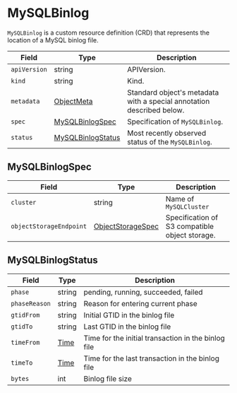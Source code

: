 MySQLBinlog
===========

`MySQLBinlog` is a custom resource definition (CRD) that represents
the location of a MySQL binlog file.

| Field        | Type                                    | Description                                                           |
| ------------ | --------------------------------------- | --------------------------------------------------------------------- |
| `apiVersion` | string                                  | APIVersion.                                                           |
| `kind`       | string                                  | Kind.                                                                 |
| `metadata`   | [ObjectMeta]                            | Standard object's metadata with a special annotation described below. |
| `spec`       | [MySQLBinlogSpec](#MySQLBinlogSpec)     | Specification of `MySQLBinlog`.                                       |
| `status`     | [MySQLBinlogStatus](#MySQLBinlogStatus) | Most recently observed status of the `MySQLBinlog`.                   |

MySQLBinlogSpec
---------------

| Field                   | Type                                                                | Description                                    |
| ----------------------- | ------------------------------------------------------------------- | ---------------------------------------------- |
| `cluster`               | string                                                              | Name of `MySQLCluster`                         |
| `objectStorageEndpoint` | [ObjectStorageSpec](crd_mysql_backup_schedule.md#ObjectStorageSpec) | Specification of S3 compatible object storage. |

MySQLBinlogStatus
-----------------

| Field         | Type   | Description                                         |
| ------------- | ------ | --------------------------------------------------- |
| `phase`       | string | pending, running, succeeded, failed                 |
| `phaseReason` | string | Reason for entering current phase                   |
| `gtidFrom`    | string | Initial GTID in the binlog file                     |
| `gtidTo`      | string | Last GTID in the binlog file                        |
| `timeFrom`    | [Time] | Time for the initial transaction in the binlog file |
| `timeTo`      | [Time] | Time for the last transaction in the binlog file    |
| `bytes`       | int    | Binlog file size                                    |

[ObjectMeta]: https://kubernetes.io/docs/reference/generated/kubernetes-api/v1.17/#objectmeta-v1-meta
[Time]: https://kubernetes.io/docs/reference/generated/kubernetes-api/v1.17/#time-v1-meta
